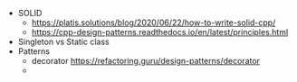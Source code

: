 - SOLID 
  - https://platis.solutions/blog/2020/06/22/how-to-write-solid-cpp/
  - https://cpp-design-patterns.readthedocs.io/en/latest/principles.html
- Singleton vs Static class
- Patterns
  - decorator https://refactoring.guru/design-patterns/decorator
  - 